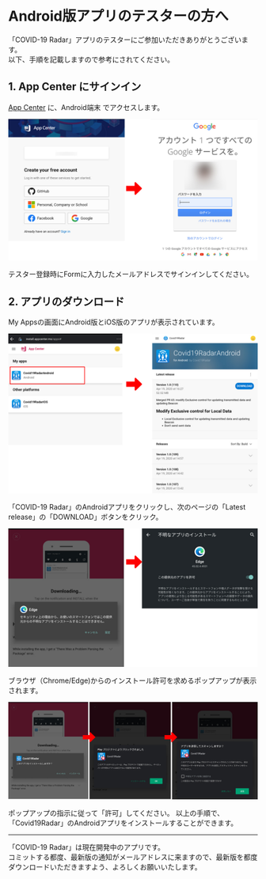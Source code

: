 # Android版アプリのテスターの方へ

「COVID-19 Radar」アプリのテスターにご参加いただきありがとうございます。  
以下、手順を記載しますので参考にされてください。

## 1. App Center にサインイン

[App Center](http://apppcenter.ms/sign-in/) に、Android端末 でアクセスします。

![App Centerにサインイン](../.attachments/001-ef93a6ea-2412-419f-b39e-d1988a8238f2.jpg)

テスター登録時にFormに入力したメールアドレスでサインインしてください。

## 2. アプリのダウンロード

My Appsの画面にAndroid版とiOS版のアプリが表示されています。

![App Centerでアプリをダウンロード](../.attachments/002-f02541d3-c430-4857-9d9f-95e8ee960f3f.jpg)

「COVID-19 Radar」のAndroidアプリをクリックし、次のページの「Latest release」の「DOWNLOAD」ボタンをクリック。

![ブラウザからのインストール許可](../.attachments/003-d8b42038-2227-460f-9261-4378857ed7e0.jpg)

ブラウザ（Chrome/Edge)からのインストール許可を求めるポップアップが表示されます。

![App Centerでアプリをダウンロード](../.attachments/004-44d2d2e4-f9a1-48b3-9410-fefe42b315b4.jpg)

ポップアップの指示に従って「許可」してください。
以上の手順で、「Covid19Radar」のAndroidアプリをインストールすることができます。

-----

「COVID-19 Radar」は現在開発中のアプリです。  
コミットする都度、最新版の通知がメールアドレスに来ますので、最新版を都度ダウンロードいただきますよう、よろしくお願いいたします。